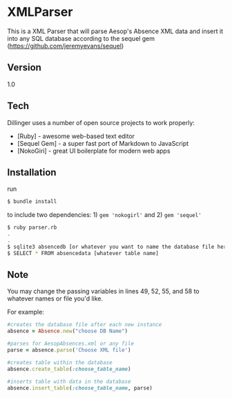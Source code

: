 XMLParser
=========

This is a XML Parser that will parse Aesop's Absence XML data and insert it into any SQL database according to the sequel gem (https://github.com/jeremyevans/sequel)

Version
----

1.0

Tech
-----------

Dillinger uses a number of open source projects to work properly:

* [Ruby] - awesome web-based text editor
* [Sequel Gem] - a super fast port of Markdown to JavaScript
* [NokoGiri] - great UI boilerplate for modern web apps

Installation
--------------

run
```sh
$ bundle install
```
to include two dependencies: 1) `gem 'nokogirl'` and 2) `gem 'sequel'`


```sh
$ ruby parser.rb
.
.
$ sqlite3 absencedb [or whatever you want to name the database file here.  For example change 49 if necessary]
$ SELECT * FROM absencedata [whatever table name]
```

Note
----

You may change the passing variables in lines 49, 52, 55, and 58 to whatever names or file you'd like.

For example:

```ruby
#creates the database file after each new instance
absence = Absence.new("choose DB Name")

#parses for AesopAbsences.xml or any file
parse = absence.parse('Choose XML file')

#creates table within the database
absence.create_table(:choose_table_name)

#inserts table with data in the database
absence.insert_table(:choose_table_name, parse)
```
